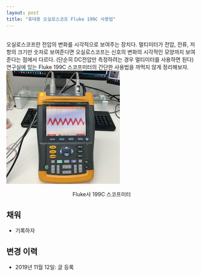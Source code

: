 ```yaml
---
layout: post
title: "휴대용 오실로스코프 Fluke 199C 사용법"
---
```

<br>
오실로스코프란 전압의 변화를 시각적으로 보여주는 장치다. 멀티미터가 전압, 전류, 저항의 크기만 숫자로 보여준다면 오실로스코프는 신호의 변화의 시각적인 모양까지 보여준다는 점에서 다르다. (단순히 DC전압만 측정하려는 경우 멀티미터를 사용하면 된다)  연구실에 있는 Fluke 199C 스코프미터의 간단한 사용법을 까먹지 않게 정리해보자.

 

<img src="/assets/scopemeter/view.jpg" width="300">
<p style='text-align:center'>Fluke사 199C 스코프미터</p>

## 채워
* 기록하자

## 변경 이력
* 2019년 11월 12일: 글 등록
